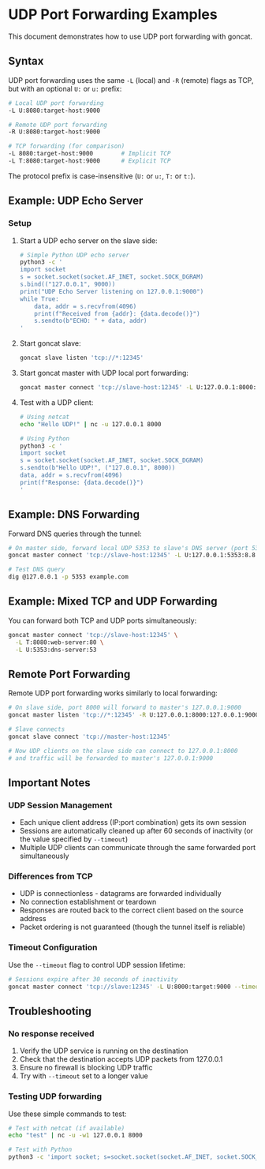 # UDP Port Forwarding Examples

This document demonstrates how to use UDP port forwarding with goncat.

## Syntax

UDP port forwarding uses the same `-L` (local) and `-R` (remote) flags as TCP, but with an optional `U:` or `u:` prefix:

```bash
# Local UDP port forwarding
-L U:8080:target-host:9000

# Remote UDP port forwarding
-R U:8080:target-host:9000

# TCP forwarding (for comparison)
-L 8080:target-host:9000        # Implicit TCP
-L T:8080:target-host:9000      # Explicit TCP
```

The protocol prefix is case-insensitive (`U:` or `u:`, `T:` or `t:`).

## Example: UDP Echo Server

### Setup

1. Start a UDP echo server on the slave side:
   ```bash
   # Simple Python UDP echo server
   python3 -c '
   import socket
   s = socket.socket(socket.AF_INET, socket.SOCK_DGRAM)
   s.bind(("127.0.0.1", 9000))
   print("UDP Echo Server listening on 127.0.0.1:9000")
   while True:
       data, addr = s.recvfrom(4096)
       print(f"Received from {addr}: {data.decode()}")
       s.sendto(b"ECHO: " + data, addr)
   '
   ```

2. Start goncat slave:
   ```bash
   goncat slave listen 'tcp://*:12345'
   ```

3. Start goncat master with UDP local port forwarding:
   ```bash
   goncat master connect 'tcp://slave-host:12345' -L U:127.0.0.1:8000:127.0.0.1:9000
   ```

4. Test with a UDP client:
   ```bash
   # Using netcat
   echo "Hello UDP!" | nc -u 127.0.0.1 8000

   # Using Python
   python3 -c '
   import socket
   s = socket.socket(socket.AF_INET, socket.SOCK_DGRAM)
   s.sendto(b"Hello UDP!", ("127.0.0.1", 8000))
   data, addr = s.recvfrom(4096)
   print(f"Response: {data.decode()}")
   '
   ```

## Example: DNS Forwarding

Forward DNS queries through the tunnel:

```bash
# On master side, forward local UDP 5353 to slave's DNS server (port 53)
goncat master connect 'tcp://slave-host:12345' -L U:127.0.0.1:5353:8.8.8.8:53

# Test DNS query
dig @127.0.0.1 -p 5353 example.com
```

## Example: Mixed TCP and UDP Forwarding

You can forward both TCP and UDP ports simultaneously:

```bash
goncat master connect 'tcp://slave-host:12345' \
  -L T:8080:web-server:80 \
  -L U:5353:dns-server:53
```

## Remote Port Forwarding

Remote UDP port forwarding works similarly to local forwarding:

```bash
# On slave side, port 8000 will forward to master's 127.0.0.1:9000
goncat master listen 'tcp://*:12345' -R U:127.0.0.1:8000:127.0.0.1:9000

# Slave connects
goncat slave connect 'tcp://master-host:12345'

# Now UDP clients on the slave side can connect to 127.0.0.1:8000
# and traffic will be forwarded to master's 127.0.0.1:9000
```

## Important Notes

### UDP Session Management

- Each unique client address (IP:port combination) gets its own session
- Sessions are automatically cleaned up after 60 seconds of inactivity (or the value specified by `--timeout`)
- Multiple UDP clients can communicate through the same forwarded port simultaneously

### Differences from TCP

- UDP is connectionless - datagrams are forwarded individually
- No connection establishment or teardown
- Responses are routed back to the correct client based on the source address
- Packet ordering is not guaranteed (though the tunnel itself is reliable)

### Timeout Configuration

Use the `--timeout` flag to control UDP session lifetime:

```bash
# Sessions expire after 30 seconds of inactivity
goncat master connect 'tcp://slave:12345' -L U:8000:target:9000 --timeout 30s
```

## Troubleshooting

### No response received

1. Verify the UDP service is running on the destination
2. Check that the destination accepts UDP packets from 127.0.0.1
3. Ensure no firewall is blocking UDP traffic
4. Try with `--timeout` set to a longer value

### Testing UDP forwarding

Use these simple commands to test:

```bash
# Test with netcat (if available)
echo "test" | nc -u -w1 127.0.0.1 8000

# Test with Python
python3 -c 'import socket; s=socket.socket(socket.AF_INET, socket.SOCK_DGRAM); s.settimeout(5); s.sendto(b"test", ("127.0.0.1", 8000)); print(s.recvfrom(4096)[0].decode())'
```
